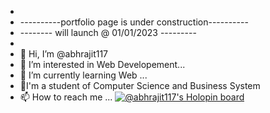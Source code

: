 - 
- ----------portfolio page is under construction----------
- --------   will   launch   @ 01/01/2023  ---------
- 
- 👋 Hi, I’m @abhrajit117
- 👀 I’m interested in Web Developement...
- 🌱 I’m currently learning Web ...
- 💞️I'm a student of Computer Science and Business System
- 📫 How to reach me ...
[![@abhrajit117's Holopin board](https://holopin.me/abhrajit117)](https://holopin.io/@abhrajit117)
<!---
abhrajit117/abhrajit117 is a ✨ special ✨ repository because its `README.md` (this file) appears on your GitHub profile.
You can click the Preview link to take a look at your changes.
--->
